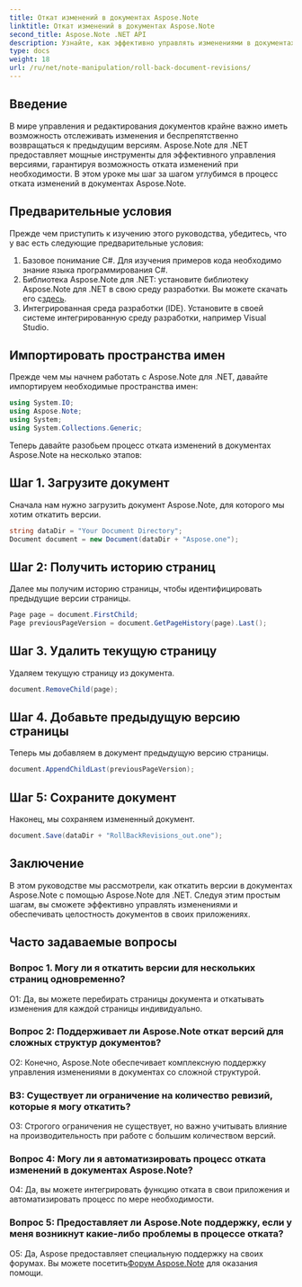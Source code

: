 ```yaml
---
title: Откат изменений в документах Aspose.Note
linktitle: Откат изменений в документах Aspose.Note
second_title: Aspose.Note .NET API
description: Узнайте, как эффективно управлять изменениями в документах Aspose.Note с помощью Aspose.Note для .NET. Следуйте пошаговому руководству, чтобы легко откатить версии.
type: docs
weight: 18
url: /ru/net/note-manipulation/roll-back-document-revisions/
---
```

## Введение

В мире управления и редактирования документов крайне важно иметь возможность отслеживать изменения и беспрепятственно возвращаться к предыдущим версиям. Aspose.Note для .NET предоставляет мощные инструменты для эффективного управления версиями, гарантируя возможность отката изменений при необходимости. В этом уроке мы шаг за шагом углубимся в процесс отката изменений в документах Aspose.Note.

## Предварительные условия

Прежде чем приступить к изучению этого руководства, убедитесь, что у вас есть следующие предварительные условия:

1. Базовое понимание C#. Для изучения примеров кода необходимо знание языка программирования C#.
2.  Библиотека Aspose.Note для .NET: установите библиотеку Aspose.Note для .NET в свою среду разработки. Вы можете скачать его с[здесь](https://releases.aspose.com/note/net/).
3. Интегрированная среда разработки (IDE). Установите в своей системе интегрированную среду разработки, например Visual Studio.

## Импортировать пространства имен

Прежде чем мы начнем работать с Aspose.Note для .NET, давайте импортируем необходимые пространства имен:

```csharp
using System.IO;
using Aspose.Note;
using System;
using System.Collections.Generic;
```

Теперь давайте разобьем процесс отката изменений в документах Aspose.Note на несколько этапов:

## Шаг 1. Загрузите документ

Сначала нам нужно загрузить документ Aspose.Note, для которого мы хотим откатить версии.

```csharp
string dataDir = "Your Document Directory";
Document document = new Document(dataDir + "Aspose.one");
```

## Шаг 2: Получить историю страниц

Далее мы получим историю страницы, чтобы идентифицировать предыдущие версии страницы.

```csharp
Page page = document.FirstChild;
Page previousPageVersion = document.GetPageHistory(page).Last();
```

## Шаг 3. Удалить текущую страницу

Удаляем текущую страницу из документа.

```csharp
document.RemoveChild(page);
```

## Шаг 4. Добавьте предыдущую версию страницы

Теперь мы добавляем в документ предыдущую версию страницы.

```csharp
document.AppendChildLast(previousPageVersion);
```

## Шаг 5: Сохраните документ

Наконец, мы сохраняем измененный документ.

```csharp
document.Save(dataDir + "RollBackRevisions_out.one");
```

## Заключение

В этом руководстве мы рассмотрели, как откатить версии в документах Aspose.Note с помощью Aspose.Note для .NET. Следуя этим простым шагам, вы сможете эффективно управлять изменениями и обеспечивать целостность документов в своих приложениях.

## Часто задаваемые вопросы

### Вопрос 1. Могу ли я откатить версии для нескольких страниц одновременно?

О1: Да, вы можете перебирать страницы документа и откатывать изменения для каждой страницы индивидуально.

### Вопрос 2: Поддерживает ли Aspose.Note откат версий для сложных структур документов?

О2: Конечно, Aspose.Note обеспечивает комплексную поддержку управления изменениями в документах со сложной структурой.

### В3: Существует ли ограничение на количество ревизий, которые я могу откатить?

О3: Строгого ограничения не существует, но важно учитывать влияние на производительность при работе с большим количеством версий.

### Вопрос 4: Могу ли я автоматизировать процесс отката изменений в документах Aspose.Note?

О4: Да, вы можете интегрировать функцию отката в свои приложения и автоматизировать процесс по мере необходимости.

### Вопрос 5: Предоставляет ли Aspose.Note поддержку, если у меня возникнут какие-либо проблемы в процессе отката?

 О5: Да, Aspose предоставляет специальную поддержку на своих форумах. Вы можете посетить[Форум Aspose.Note](https://forum.aspose.com/c/note/28) для оказания помощи.